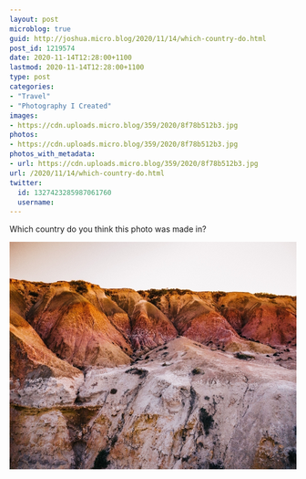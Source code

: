 ```yaml
---
layout: post
microblog: true
guid: http://joshua.micro.blog/2020/11/14/which-country-do.html
post_id: 1219574
date: 2020-11-14T12:28:00+1100
lastmod: 2020-11-14T12:28:00+1100
type: post
categories:
- "Travel"
- "Photography I Created"
images:
- https://cdn.uploads.micro.blog/359/2020/8f78b512b3.jpg
photos:
- https://cdn.uploads.micro.blog/359/2020/8f78b512b3.jpg
photos_with_metadata:
- url: https://cdn.uploads.micro.blog/359/2020/8f78b512b3.jpg
url: /2020/11/14/which-country-do.html
twitter:
  id: 1327423285987061760
  username: 
---
```

Which country do you think this photo was made in?

<img src="uploads/2020/8f78b512b3.jpg" width="600" height="399" alt="" />
